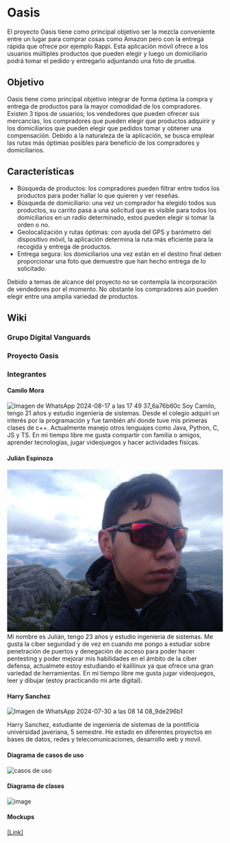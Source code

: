 
# Oasis

El proyecto Oasis tiene como principal objetivo ser la mezcla conveniente entre un lugar para comprar cosas como Amazon pero con la entrega rápida que ofrece por ejemplo Rappi. Esta aplicación móvil ofrece a los usuarios múltiples productos que pueden elegir y luego un domiciliario podrá tomar el pedido y entregarlo adjuntando una foto de prueba.




## Objetivo
Oasis tiene como principal objetivo integrar de forma óptima la compra y entrega de productos para la mayor comodidad de los compradores. Existen 3 tipos de usuarios; los vendedores que pueden ofrecer sus mercancías, los compradores que pueden elegir que productos adquirir y los domiciliarios que pueden elegir que pedidos tomar y obtener una compensación. Debido a la naturaleza de la aplicación, se busca emplear las rutas más óptimas posibles para beneficio de los compradores y domiciliarios.
## Características

- Búsqueda de productos: los compradores pueden filtrar entre todos los productos para poder hallar lo que quieren y ver reseñas.
- Búsqueda de domiciliario: una vez un comprador ha elegido todos sus productos, su carrito pasa a una solicitud que es visible para todos los domiciliarios en un radio determinado, estos pueden elegir si tomar la orden o no.
- Geolocalización y rutas óptimas: con ayuda del GPS y barómetro del dispositivo móvil, la aplicación determina la ruta más eficiente para la recogida y entrega de productos.
- Entrega segura: los domiciliarios una vez están en el destino final deben proporcionar una foto que demuestre que han hecho entrega de lo solicitado.

Debido a temas de alcance del proyecto no se contempla la incorporación de vendedores por el momento. No obstante los compradores aún pueden elegir entre una amplia variedad de productos.
## Wiki

### Grupo Digital Vanguards
### Proyecto Oasis

### Integrantes

#### Camilo Mora
![Imagen de WhatsApp 2024-08-17 a las 17 49 37_6a76b60c](https://github.com/user-attachments/assets/1e3c70b7-6bdb-49f3-9510-8f02b4150d49)
Soy Camilo, tengo 21 años y estudio ingeniería de sistemas. Desde el colegio adquirí un interés por la programación y fue también ahí donde tuve mis primeras clases de c++. Actualmente manejo otros lenguajes como Java, Python, C, JS y TS. En mi tiempo libre me gusta compartir con familia o amigos, aprender tecnologías, jugar videojuegos y hacer actividades físicas.

#### Julián Espinoza
![Image](https://github.com/Julian150301/imagen/blob/main/IMG_20190702_062151.jpg)
Mi nombre es Julián, tengo 23 años y estudio ingenieria de sistemas. Me gusta la ciber seguridad y de vez en cuando me pongo a estudiar sobre penetración de puertos y denegación de acceso para poder hacer pentesting y poder mejorar mis habilidades en el ámbito de la ciber defensa, actualmete estoy estudiando el kalilinux ya que ofrece una gran variedad de herramientas. En mi tiempo libre me gusta jugar videojuegos, leer y dibujar (estoy practicando mi arte digital).

#### Harry Sanchez
![Imagen de WhatsApp 2024-07-30 a las 08 14 08_9de296b1](https://github.com/user-attachments/assets/dfa9e1e7-4f2b-4432-9a61-9342e1ae0f56)

Harry Sanchez, estudiante de ingenieria de sistemas de la pontificia universidad javeriana, 5 semestre. He estado en diferentes proyectos en bases de datos, redes y telecomunicaciones, desarrollo web y movil.

#### Diagrama de casos de uso
![casos de uso](https://github.com/user-attachments/assets/afbb30bd-1697-4840-a24c-76bdd943f619)
#### Diagrama de clases
![image](https://github.com/user-attachments/assets/bad59b9d-4b9c-425b-a13d-61001aa59db9)
#### Mockups
[[Link]](https://www.figma.com/proto/jdS8oQTAvaDcgTRd93DOok/Untitled?node-id=0-1&t=YuhQ73h47tlVH6tE-1)
